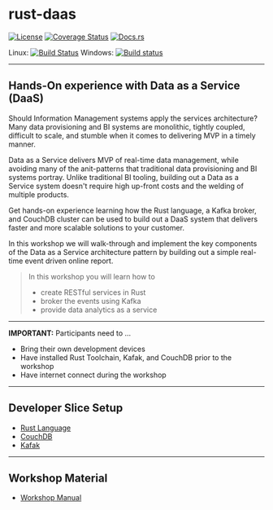 # rust-daas

[![License](https://img.shields.io/badge/License-Apache%202.0-blue.svg)](https://opensource.org/licenses/Apache-2.0)
[![Coverage Status](https://coveralls.io/repos/github/dsietz/rust-daas/badge.svg?branch=master)](https://coveralls.io/github/dsietz/rust-daas?branch=master)
[![Docs.rs](https://docs.rs/rust-daas/badge.svg)](https://docs.rs/rust-daas)

Linux: [![Build Status](https://travis-ci.org/dsietz/rust-daas.svg?branch=master)](https://travis-ci.org/dsietz/rust-daas)
Windows: [![Build status](https://ci.appveyor.com/api/projects/status/5w1x4q7b8g29ijvi?svg=true)](https://ci.appveyor.com/project/dsietz/rust-daas/branch/master)

---

## Hands-On experience with Data as a Service (DaaS)

Should Information Management systems apply the services architecture? Many data provisioning and BI systems are monolithic, tightly coupled, difficult to scale, and stumble when it comes to delivering MVP in a timely manner.

Data as a Service delivers MVP of real-time data management, while avoiding many of the anit-patterns that traditional data provisioning and BI systems portray. Unlike traditional BI tooling, building out a Data as a Service system doesn't require high up-front costs and the welding of multiple products.

Get hands-on experience learning how the Rust language, a Kafka broker, and CouchDB cluster can be used to build out a DaaS system that delivers faster and more scalable solutions to your customer.

In this workshop we will walk-through and implement the key components of the Data as a Service architecture pattern by building out a simple real-time event driven online report.


>In this workshop you will learn how to 
>
>+ create RESTful services in Rust
>+ broker the events using Kafka
>+ provide data analytics as a service

---

__IMPORTANT:__ Participants need to ...

+ Bring their own development devices
+ Have installed Rust Toolchain, Kafak, and CouchDB prior to the workshop
+ Have internet connect during the workshop

---

## Developer Slice Setup
- [Rust Language](./docs/reference-rust.md)
- [CouchDB](./docs/reference-couchdb.md)
- [Kafak](./docs/reference-kafka.md)

---

## Workshop Material
+ [Workshop Manual](https://davidsietz.gitbook.io/workspace/)
